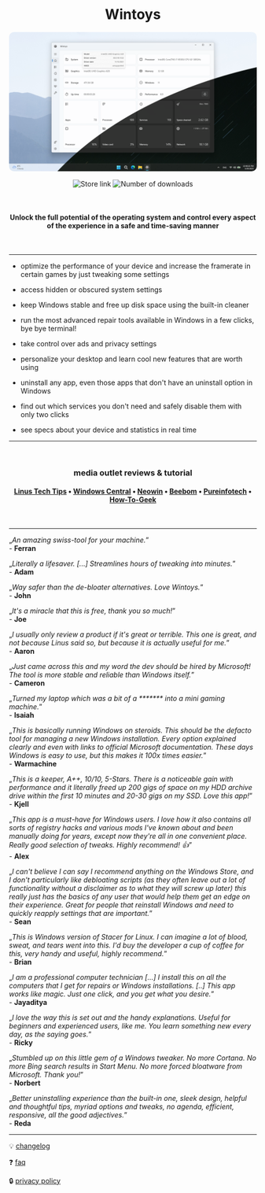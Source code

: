 <h1 align="center" style="text-align: center;">Wintoys</h1>

<img style="border-radius:10px" src="assets/main.png" alt="Home screenshot" />

<p align="center" style="text-align: center;">
  <a style="text-decoration:none" href="https://apps.microsoft.com/detail/9P8LTPGCBZXD" target="_blank">
    <img src="https://img.shields.io/badge/Microsoft%20Store-Download-blue" alt="Store link" />
  </a>
  <a style="text-decoration:none;pointer-events:none;" target="_blank">
    <img src="https://img.shields.io/badge/1M-blue" alt="Number of downloads" />
  </a>
</p>

<br>

<h4 align="center" style="text-align: center;">
  Unlock the full potential of the operating system and control every aspect of the experience in a safe and time-saving manner
</h4>

<br>

___

- optimize the performance of your device and increase the framerate in certain games by just tweaking some settings
  
- access hidden or obscured system settings

- keep Windows stable and free up disk space using the built-in cleaner

- run the most advanced repair tools available in Windows in a few clicks, bye bye terminal!

- take control over ads and privacy settings

- personalize your desktop and learn cool new features that are worth using

- uninstall any app, even those apps that don't have an uninstall option in Windows

- find out which services you don't need and safely disable them with only two clicks
  
- see specs about your device and statistics in real time

___

<br>

<h3 align="center" style="text-align: center;">
  media outlet reviews & tutorial
</h3>

<h4 align="center" style="text-align: center;">
  
  [Linus Tech Tips](https://youtu.be/0EtgwIajVqs?si=4ePAr8rZ_9EzwrRT&t=347) • [Windows Central](https://www.windowscentral.com/software-apps/wintoys-streamlined-bloatware-removal-and-quick-system-tweaks) • [Neowin](https://www.neowin.net/news/wintoys-offers-a-safe-and-easy-way-to-debloat-optimize-tweak-and-repair-windows-11) • [Beebom](https://beebom.com/wintoys-every-windows-power-user-should-use) • [Pureinfotech](https://pureinfotech.com/wintoys-optimize-speed-up-windows-11) • [How-To-Geek](https://www.howtogeek.com/i-use-this-free-tool-as-my-go-to-solution-for-most-of-my-windows-needs)
  
</h4>

<br>

___

„_An amazing swiss-tool for your machine._”\
\- **Ferran**

„_Literally a lifesaver. [...] Streamlines hours of tweaking into minutes._”\
\- **Adam**

„_Way safer than the de-bloater alternatives. Love Wintoys._”\
\- **John**

„_It's a miracle that this is free, thank you so much!_”\
\- **Joe**

„_I usually only review a product if it's great or terrible. This one is great, and not because Linus said so, but because it is actually useful for me._”\
\- **Aaron**

„_Just came across this and my word the dev should be hired by Microsoft! The tool is more stable and reliable than Windows itself._”\
\- **Cameron**

„_Turned my laptop which was a bit of a ******* into a mini gaming machine._”\
\- **Isaiah**

„_This is basically running Windows on steroids. This should be the defacto tool for managing a new Windows installation. Every option explained clearly and even with links to official Microsoft documentation. These days Windows is easy to use, but this makes it 100x times easier._”\
\- **Warmachine**

„_This is a keeper, A++, 10/10, 5-Stars. There is a noticeable gain with performance and it literally freed up 200 gigs of space on my HDD archive drive within the first 10 minutes and 20-30 gigs on my SSD. Love this app!_”\
\- **Kjell**

„_This app is a must-have for Windows users. I love how it also contains all sorts of registry hacks and various mods I've known about and been manually doing for years, except now they're all in one convenient place. Really good selection of tweaks. Highly recommend! 👍_”\
\- **Alex**

„_I can't believe I can say I recommend anything on the Windows Store, and I don't particularly like debloating scripts (as they often leave out a lot of functionality without a disclaimer as to what they will screw up later) this really just has the basics of any user that would help them get an edge on their experience. Great for people that reinstall Windows and need to quickly reapply settings that are important._”\
\- **Sean**

„_This is Windows version of Stacer for Linux. I can imagine a lot of blood, sweat, and tears went into this. I'd buy the developer a cup of coffee for this, very handy and useful, highly recommend._”\
\- **Brian**

„_I am a professional computer technician [...] I install this on all the computers that I get for repairs or Windows installations. [..] This app works like magic. Just one click, and you get what you desire._”\
\- **Jayaditya**

„_I love the way this is set out and the handy explanations. Useful for beginners and experienced users, like me. You learn something new every day, as the saying goes._”\
\- **Ricky**

„_Stumbled up on this little gem of a Windows tweaker. No more Cortana. No more Bing search results in Start Menu. No more forced bloatware from Microsoft. Thank you!_”\
\- **Norbert**

„_Better uninstalling experience than the built-in one, sleek design, helpful and thoughtful tips, myriad options and tweaks, no agenda, efficient, responsive, all the good adjectives._”\
\- **Reda**

___

💡 [changelog](changelog.md)

❓ [faq](faq.md)

🔒 [privacy policy](privacy.md)


